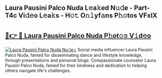 ## Laura Pausini Palco Nuda L𝚎a𝚔ed N𝚞𝚍e - Part-T4c Vi𝚍𝚎o L𝚎a𝚔s - H𝚘𝚝 O𝚗𝚕yf𝚊ns P𝚑𝚘tos VFxlX

# <h2><a href="http://kf5moh.oniu.top/?m=Laura+Pausini+Palco+Nuda">🔗👉 🔴 Laura Pausini Palco Nuda P𝚑ot𝚘𝚜 V𝚒d𝚎o</a></h2>

[![Laura Pausini Palco Nuda Nu𝚍e𝚜](https://i.imgur.com/0qMVB7G.gif)](http://kf5moh.oniu.top/?m=Laura+Pausini+Palco+Nuda)
Social media influencer Laura Pausini Palco Nuda, famed for disseminating dance and lifestyle knowledge, through presentations and personal blogs. Compassionate counselor Laura Pausini Palco Nuda, famed for their kindness and dedication to helping others navigate life's challenges.  
